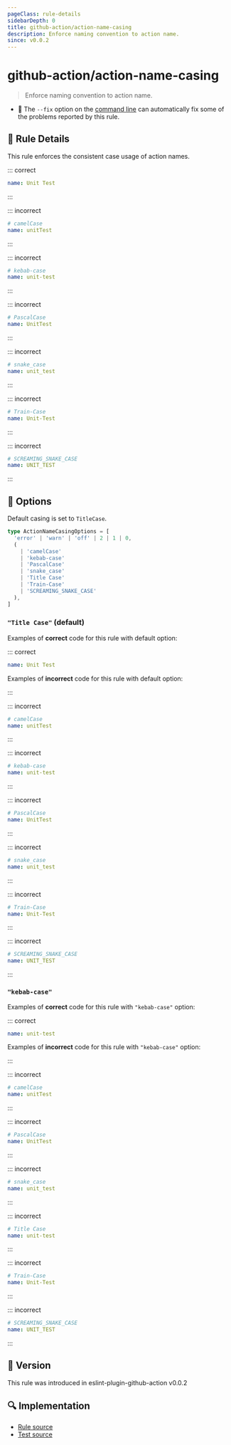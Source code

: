 ```yaml
---
pageClass: rule-details
sidebarDepth: 0
title: github-action/action-name-casing
description: Enforce naming convention to action name.
since: v0.0.2
---
```


# github-action/action-name-casing

> Enforce naming convention to action name.

- :wrench: The `--fix` option on the [command line](https://eslint.org/docs/user-guide/command-line-interface#fixing-problems) can automatically fix some of the problems reported by this rule.

## :book: Rule Details

This rule enforces the consistent case usage of action names.

::: correct

```yaml
name: Unit Test
```

:::

::: incorrect

```yaml
# camelCase
name: unitTest
```

:::

::: incorrect

```yaml
# kebab-case
name: unit-test
```

:::

::: incorrect

```yaml
# PascalCase
name: UnitTest
```

:::

::: incorrect

```yaml
# snake_case
name: unit_test
```

:::

::: incorrect

```yaml
# Train-Case
name: Unit-Test
```

:::

::: incorrect

```yaml
# SCREAMING_SNAKE_CASE
name: UNIT_TEST
```

:::

## :wrench: Options

Default casing is set to `TitleCase`.

```ts
type ActionNameCasingOptions = [
  'error' | 'warn' | 'off' | 2 | 1 | 0,
  (
    | 'camelCase'
    | 'kebab-case'
    | 'PascalCase'
    | 'snake_case'
    | 'Title Case'
    | 'Train-Case'
    | 'SCREAMING_SNAKE_CASE'
  ),
]
```

### `"Title Case"` (default)

Examples of **correct** code for this rule with default option:

::: correct

```yaml
name: Unit Test
```

Examples of **incorrect** code for this rule with default option:

:::

::: incorrect

```yaml
# camelCase
name: unitTest
```

:::

::: incorrect

```yaml
# kebab-case
name: unit-test
```

:::

::: incorrect

```yaml
# PascalCase
name: UnitTest
```

:::

::: incorrect

```yaml
# snake_case
name: unit_test
```

:::

::: incorrect

```yaml
# Train-Case
name: Unit-Test
```

:::

::: incorrect

```yaml
# SCREAMING_SNAKE_CASE
name: UNIT_TEST
```

:::

### `"kebab-case"`

Examples of **correct** code for this rule with `"kebab-case"` option:

::: correct

```yaml
name: unit-test
```

Examples of **incorrect** code for this rule with `"kebab-case"` option:

:::

::: incorrect

```yaml
# camelCase
name: unitTest
```

:::

::: incorrect

```yaml
# PascalCase
name: UnitTest
```

:::

::: incorrect

```yaml
# snake_case
name: unit_test
```

:::

::: incorrect

```yaml
# Title Case
name: unit-test
```

:::

::: incorrect

```yaml
# Train-Case
name: Unit-Test
```

:::

::: incorrect

```yaml
# SCREAMING_SNAKE_CASE
name: UNIT_TEST
```

:::

## :rocket: Version

This rule was introduced in eslint-plugin-github-action v0.0.2

## :mag: Implementation

- [Rule source](https://github.com/ntnyq/eslint-plugin-github-action/blob/main/src/rules/action-name-casing.ts)
- [Test source](https://github.com/ntnyq/eslint-plugin-github-action/blob/main/tests/rules/action-name-casing.test.ts)
